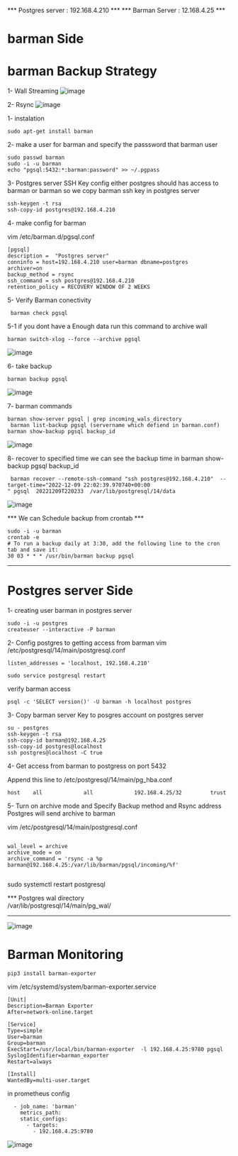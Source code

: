 *** Postgres server : 192.168.4.210 ***
*** Barman Server : 12.168.4.25 ***


# barman Side
# barman Backup Strategy 

1- Wall Streaming
![image](https://user-images.githubusercontent.com/88557305/209461497-918d6303-fbd8-4d21-9de5-d9b4d1eaf63f.png)

2- Rsync 
![image](https://user-images.githubusercontent.com/88557305/209461486-3915c994-24dd-49dd-97ff-083125c27303.png)


1- instalation
```
sudo apt-get install barman
```
2-  make a user for barman and specify the passsword that barman user 

```
sudo passwd barman
sudo -i -u barman
echo "pgsql:5432:*:barman:password" >> ~/.pgpass
```

3- Postgres server SSH Key config 
either postgres should has access to barman or barman
so we copy barman ssh key in postgres server
 
```
ssh-keygen -t rsa
ssh-copy-id postgres@192.168.4.210
```

4- make config for barman 

vim /etc/barman.d/pgsql.conf

```
[pgsql]
description =  "Postgres server"
conninfo = host=192.168.4.210 user=barman dbname=postgres
archiver=on
backup_method = rsync
ssh_command = ssh postgres@192.168.4.210
retention_policy = RECOVERY WINDOW OF 2 WEEKS
```

5- Verify Barman conectivity
```
 barman check pgsql
```
5-1 if you dont have a Enough data run this command to archive wall 
```
barman switch-xlog --force --archive pgsql 
```
![image](https://user-images.githubusercontent.com/88557305/206809977-518b0953-2889-4986-98a0-39b217d38ad6.png)

6- take backup 
```
barman backup pgsql
```
![image](https://user-images.githubusercontent.com/88557305/206810138-151853b6-1f22-470a-90ce-8ce0a535862c.png)


7- barman commands
```
barman show-server pgsql | grep incoming_wals_directory
 barman list-backup pgsql (servername which defiend in barman.conf)
barman show-backup pgsql backup_id
```
![image](https://user-images.githubusercontent.com/88557305/206810281-92781b77-6850-4577-b0ca-6ef4438a863a.png)


8- recover to specified time 
we can see the backup time in barman show-backup pgsql backup_id
```
 barman recover --remote-ssh-command "ssh postgres@192.168.4.210"  --target-time="2022-12-09 22:02:39.970740+00:00
" pgsql  20221209T220233  /var/lib/postgresql/14/data

```
![image](https://user-images.githubusercontent.com/88557305/206809875-0828d913-48df-4047-b13b-6022baa9756d.png)

*** We can Schedule backup from crontab  ***
```
sudo -i -u barman
crontab -e
# To run a backup daily at 3:30, add the following line to the cron tab and save it:
30 03 * * * /usr/bin/barman backup pgsql
```

------------------------------------------------------------------------------------------

# Postgres server Side 

1- creating user barman in postgres server

```
sudo -i -u postgres
createuser --interactive -P barman

```

2- Config postgres to getting access from barman
vim /etc/postgresql/14/main/postgresql.conf
```
listen_addresses = 'localhost, 192.168.4.210'
```
```
sudo service postgresql restart
```
verify barman access
```
psql -c 'SELECT version()' -U barman -h localhost postgres
```

3- Copy barman server Key to posgres account on postgres server
```
su - postgres
ssh-keygen -t rsa
ssh-copy-id barman@192.168.4.25
ssh-copy-id postgres@localhost
ssh postgres@localhost -C true
```
4- Get access from barman to postgress on port 5432

Append this line to /etc/postgresql/14/main/pg_hba.conf
```
host    all             all             192.168.4.25/32         trust
```

5- Turn on archive mode and Specify Backup method and Rsync address
Postgres will send archive to barman

 vim /etc/postgresql/14/main/postgresql.conf
```

wal_level = archive
archive_mode = on
archive_command = 'rsync -a %p barman@192.168.4.25:/var/lib/barman/pgsql/incoming/%f'


```
sudo systemctl restart postgresql

*** Postgres wal directory  
/var/lib/postgresql/14/main/pg_wal/
***
![image](https://user-images.githubusercontent.com/88557305/206810056-4a00b831-0ba7-4c2b-953d-be6a6893550e.png)

# Barman Monitoring
```
pip3 install barman-exporter
```
vim /etc/systemd/system/barman-exporter.service
```
[Unit]
Description=Barman Exporter
After=network-online.target

[Service]
Type=simple
User=barman
Group=barman
ExecStart=/usr/local/bin/barman-exporter  -l 192.168.4.25:9780 pgsql
SyslogIdentifier=barman_exporter
Restart=always

[Install]
WantedBy=multi-user.target
```
in prometheus config 
```
  - job_name: 'barman'
    metrics_path:
    static_configs:
      - targets:
        - 192.168.4.25:9780

```


![image](https://user-images.githubusercontent.com/88557305/208292440-23a73a4f-ef44-473c-9ab9-1fd236699eb4.png)

